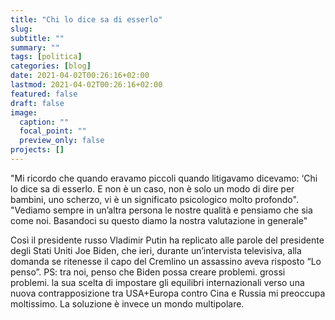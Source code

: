 ```yaml
---
title: "Chi lo dice sa di esserlo"
slug:
subtitle: ""
summary: ""
tags: [politica]
categories: [blog]
date: 2021-04-02T00:26:16+02:00
lastmod: 2021-04-02T00:26:16+02:00
featured: false
draft: false
image:
  caption: ""
  focal_point: ""
  preview_only: false
projects: []
---
```

"Mi ricordo che quando eravamo piccoli quando litigavamo dicevamo: ‘Chi lo dice sa di esserlo. E non è un caso, non è solo un modo di dire per bambini, uno scherzo, vi è un significato psicologico molto profondo".  
"Vediamo sempre in un’altra persona le nostre qualità e pensiamo che sia come noi. Basandoci su questo diamo la nostra valutazione in generale"

Così il presidente russo Vladimir Putin ha replicato alle parole del presidente degli Stati Uniti Joe Biden, che ieri, durante un’intervista televisiva, alla domanda se ritenesse il capo del Cremlino un assassino aveva risposto “Lo penso”.
PS: tra noi, penso che Biden possa creare problemi. grossi problemi. la sua scelta di impostare gli equilibri internazionali verso una nuova contrapposizione tra USA+Europa contro Cina e Russia mi preoccupa moltissimo. La soluzione è invece un mondo multipolare.
